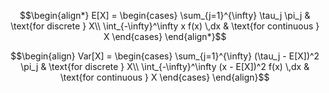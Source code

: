 $$\begin{align*}
E[X] = \begin{cases}
\sum_{j=1}^{\infty} \tau_j \pi_j & \text{for discrete } X\\
\int_{-\infty}^\infty x f(x) \,dx & \text{for continuous } X
\end{cases}
\end{align*}$$


$$\begin{align}
Var[X] = \begin{cases}
\sum_{j=1}^{\infty} (\tau_j - E[X])^2 \pi_j & \text{for discrete } X\\
\int_{-\infty}^\infty (x - E[X])^2 f(x) \,dx & \text{for continuous } X
\end{cases}
\end{align}$$
